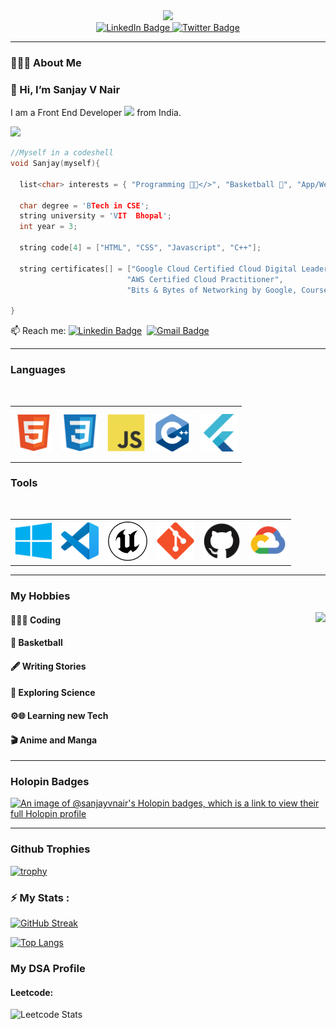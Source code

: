 <div id="header" align="center">
  <img src="https://media.giphy.com/media/M9gbBd9nbDrOTu1Mqx/giphy.gif" width="140">
  <div id="badges">
    <a href="https://www.linkedin.com/in/sanjay-v-nair/">
      <img src="https://img.shields.io/badge/LinkedIn-blue?style=for-the-badge&logo=linkedin&logoColor=white" alt="LinkedIn Badge"/>
    </a>
    <a href="https://twitter.com/SanjayVNair06">
      <img src="https://img.shields.io/badge/Twitter-black?style=for-the-badge&logo=twitter&logoColor=white" alt="Twitter Badge"/>
    </a>

    
    
  </div>
  
  
</div>

---

### 👨🏼‍💻 About Me
   <h3>👋 Hi, I’m <b>Sanjay V Nair</b></h3>
   
  I am a Front End Developer <img src="https://media.giphy.com/media/WUlplcMpOCEmTGBtBW/giphy.gif" width="30"> from India.
  
  <img src="https://media.giphy.com/media/YRMb6dd7zprS00JdGZ/giphy.gif" style="height:80px">

```cpp
//Myself in a codeshell
void Sanjay(myself){

  list<char> interests = { "Programming 👨‍💻</>", "Basketball 🏀", "App/Web Debelopment 📱🌐", "AR & VR Development 🕶️", "Game development 🎮", "Cyber security 🕵🏼🛡️"}

  char degree = 'BTech in CSE';
  string university = 'VIT  Bhopal';
  int year = 3;

  string code[4] = ["HTML", "CSS", "Javascript", "C++"];

  string certificates[] = ["Google Cloud Certified Cloud Digital Leader",
                          "AWS Certified Cloud Practitioner",
                          "Bits & Bytes of Networking by Google, Coursera"] 

}


```

📫 Reach me: [![Linkedin Badge](https://img.shields.io/badge/-Sanjay-blue?style=flat&logo=Linkedin&logoColor=white)](https://www.linkedin.com/in/sanjay-v-nair/)&nbsp; [![Gmail Badge](https://img.shields.io/badge/Gmail:mrsanjayvnair@gmail.com-c14438?style=flat-square&logo=Gmail&logoColor=red&link=mailto:mrsanjayvnair@gmail.com)](mailto:mrsanjayvnair@gmail.com)

---


<div>
  <h3>Languages</h3>
</div>

<div>
<br>
  <table>
    <tr height="90px">
      <td><img src="https://github.com/devicons/devicon/blob/master/icons/html5/html5-original.svg" style="height:60px"></td>
      <td><img src="https://github.com/devicons/devicon/blob/master/icons/css3/css3-original.svg" style="height:60px"></td>
      <td><img src="https://github.com/devicons/devicon/blob/master/icons/javascript/javascript-original.svg" style="height:60px"></td>
      <td><img src="https://github.com/devicons/devicon/blob/master/icons/cplusplus/cplusplus-original.svg" style="height:60px"></td>
      <td><img src="https://github.com/devicons/devicon/blob/master/icons/flutter/flutter-original.svg" style="height:60px"></td>
    </tr>
  </table>
  
</div>

<h3>Tools</h3>
<br>
<div>
  <table>
      <tr>
        <td><img src="https://github.com/devicons/devicon/blob/master/icons/windows8/windows8-original.svg" style="height:60px"></td>
        <td><img src="https://github.com/devicons/devicon/blob/master/icons/vscode/vscode-original.svg" style="height:60px"></td>
        <td><img src="https://github.com/devicons/devicon/blob/master/icons/unrealengine/unrealengine-original.svg" style="height:65px"></td>
        <td><img src="https://github.com/devicons/devicon/blob/master/icons/git/git-original.svg" style="height:60px"></td>
        <td><img src="https://github.com/devicons/devicon/blob/master/icons/github/github-original.svg" style="height:60px"></td>
        <td><img src="https://github.com/devicons/devicon/blob/master/icons/googlecloud/googlecloud-original.svg" style="height:60px"></td>
      </tr>
  </table>
  
  
  
</div>

-------
<h3>My Hobbies</h3>
<img align="right" height="200" src="https://miro.medium.com/v2/resize:fit:1400/format:webp/1*oe4mnvVeRG3yeQWMRVC9DQ.gif" >
<h4>👨🏼‍💻 Coding</h4>
 <h4>🏀 Basketball</h4> 
<h4>🖋️ Writing Stories</h4>
<h4>🔭 Exploring Science</h4>
<h4>⚙️🌐 Learning new Tech</h4>
<h4>🎬 Anime and Manga</h4>

-----

<h3>Holopin Badges</h3>

[![An image of @sanjayvnair's Holopin badges, which is a link to view their full Holopin profile](https://holopin.me/sanjayvnair)](https://holopin.io/@sanjayvnair)

<!---
Sanjay-V-Nair/Sanjay-V-Nair is a ✨ special ✨ repository because its `README.md` (this file) appears on your GitHub profile.
You can click the Preview link to take a look at your changes.
--->
---

<h3>Github Trophies</h3>
  
[![trophy](https://github-profile-trophy.vercel.app/?username=Sanjay-V-Nair&theme=onedark)](https://github.com/ryo-ma/github-profile-trophy)

<div style="width:100%;">

### ⚡ My Stats :
  
[![GitHub Streak](https://streak-stats.demolab.com?user=Sanjay-V-Nair&theme=tokyonight-duo&card_width=460)](https://git.io/streak-stats)

  [![Top Langs](https://github-readme-stats.vercel.app/api/top-langs/?username=Sanjay-V-Nair&layout=compact&theme=vision-friendly-dark)](https://github.com/anuraghazra/github-readme-stats)

  ### My DSA Profile
  <h4>
    Leetcode:
  </h4>
  
  ![Leetcode Stats](https://leetcard.jacoblin.cool/SANJAY006?ext=heatmap)

</div>

